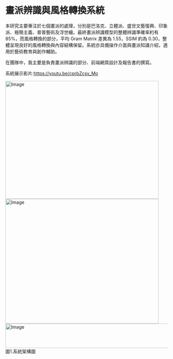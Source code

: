 # 畫派辨識與風格轉換系統
本研究主要專注於七個畫派的處理，分別是巴洛克、立體派、盛世文藝復興、印象派、極簡主義、普普藝術及浮世繪。最終畫派辨識模型的整體辨識準確率約有85%，而風格轉換的部分，平均 Gram Matrix 差異為 1.55，SSIM 約為 0.30，整體呈現良好的風格轉換與內容結構保留。系統亦具備操作介面與畫派知識介紹，適用於藝術教育與創作輔助。

在團隊中，我主要是負責畫派辨識的部分、前端網頁設計及報告書的撰寫。

系統展示影片:https://youtu.be/cprbZcsv_Mo

<img width="476" height="367" alt="Image" src="https://github.com/user-attachments/assets/bae93027-4b97-47f8-89cc-196ee1aafcf3" />
<img width="476" height="388" alt="Image" src="https://github.com/user-attachments/assets/f99b4508-af1c-40b2-a5c6-b5f2434c7ada" />
<img width="768" height="76" alt="Image" src="https://github.com/user-attachments/assets/381aa049-63dc-40ec-adfa-5c4ea51cf5cb" /> 圖1.系統架構圖
